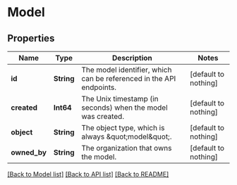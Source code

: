 # Model


## Properties
Name | Type | Description | Notes
------------ | ------------- | ------------- | -------------
**id** | **String** | The model identifier, which can be referenced in the API endpoints. | [default to nothing]
**created** | **Int64** | The Unix timestamp (in seconds) when the model was created. | [default to nothing]
**object** | **String** | The object type, which is always \&quot;model\&quot;. | [default to nothing]
**owned_by** | **String** | The organization that owns the model. | [default to nothing]


[[Back to Model list]](../README.md#models) [[Back to API list]](../README.md#api-endpoints) [[Back to README]](../README.md)


